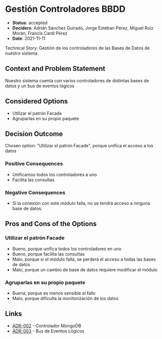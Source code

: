 # Gestión Controladores BBDD

* **Status**: accepted
* **Deciders**: Adrián Sánchez Guirado, Jorge Esteban Pérez, Miguel Ruiz Morán, Francis Cardi Pérez
* **Date**: 2021-11-11

Technical Story: Gestión de los controladores de las Bases de Datos de nuestro sistema

## Context and Problem Statement

Nuestro sistema cuenta con varios controladores de distintas bases de datos y un bus de eventos lógicos

## Considered Options

* Utilizar el patrón Facade
* Agruparlas en su propio paquete

## Decision Outcome

Chosen option: "Utilizar el patrón Facade", porque unifica el acceso a los datos

### Positive Consequences

* Unificamos todos los controladores a uno
* Facilita las consultas

### Negative Consequences

* Si la conexión con este módulo falla, no se tendrá acceso a ninguna base de datos.

## Pros and Cons of the Options

### Utilizar el patrón Facade

* Bueno, porque unifica todos los controladores en uno
* Bueno, porque facilita las consultas
* Malo, porque si el módulo falla, se perderá el acceso a todas las bases de datos
* Malo, porque un cambio de base de datos requiere modificar el módulo

### Agruparlas en su propio paquete

* Buena, porque es menos sensible al fallo
* Malo, porque dificulta la monitorización de los datos

## Links

* [ADR-002](002-Controlador-MongoDB.md) - Controlador MongoDB
* [ADR-003](003-Bus-Eventos-Logicos.md) - Bus de Eventos Lógicos
